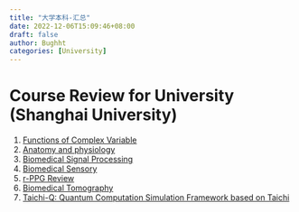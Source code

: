 ```yaml
---
title: "大学本科-汇总"
date: 2022-12-06T15:09:46+08:00
draft: false
author: Bughht
categories: [University]
---
```

<!--
 * @Author: Harryhht
 * @Date: 2021-12-20 17:01:37
 * @LastEditors: Harryhht
 * @LastEditTime: 2022-04-13 21:22:20
 * @Description: 
-->
# Course Review for University (Shanghai University)

1. [Functions of Complex Variable](/university_shu/complex_html.html)
2. [Anatomy and physiology](/university_shu/解剖/)
3. [Biomedical Signal Processing](/university_shu/biomedical_signal_processing/)
4. [Biomedical Sensory](/university_shu/biomedical_sensory)
5. [r-PPG Review](/university_shu/rppg_literature_review)
6. [Biomedical Tomography](/university_shu/Biomedical_Tomography)
7. [Taichi-Q: Quantum Computation Simulation Framework based on Taichi](/university_shu/Taichi-Q_Introduction.html)
